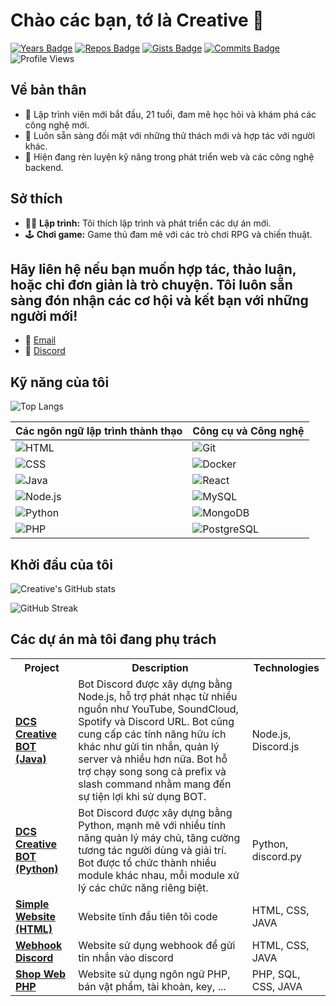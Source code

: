 # Chào các bạn, tớ là Creative 👋

[![Years Badge](https://badges.pufler.dev/years/vngctcreative)](https://badges.pufler.dev)
[![Repos Badge](https://badges.pufler.dev/repos/vngctcreative)](https://badges.pufler.dev)
[![Gists Badge](https://badges.pufler.dev/gists/vngctcreative)](https://badges.pufler.dev)
[![Commits Badge](https://badges.pufler.dev/commits/monthly/vngctcreative)](https://badges.pufler.dev)
![Profile Views](https://komarev.com/ghpvc/?username=vngctcreative&style=flat-square)

## Về bản thân
- 🎂 Lập trình viên mới bắt đầu, 21 tuổi, đam mê học hỏi và khám phá các công nghệ mới.
- 🚀 Luôn sẵn sàng đối mặt với những thử thách mới và hợp tác với người khác.
- 🌱 Hiện đang rèn luyện kỹ năng trong phát triển web và các công nghệ backend.

## Sở thích
- 👨‍💻 **Lập trình:** Tôi thích lập trình và phát triển các dự án mới.
- 🕹️ **Chơi game:** Game thủ đam mê với các trò chơi RPG và chiến thuật.

## Hãy liên hệ nếu bạn muốn hợp tác, thảo luận, hoặc chỉ đơn giản là trò chuyện. Tôi luôn sẵn sàng đón nhận các cơ hội và kết bạn với những người mới!
- 📧 [Email](mailto:vngctcreative@gmail.com)
- 🔗 [Discord](https://discord.gg/4Sbc2hVvNT)

## Kỹ năng của tôi

![Top Langs](https://github-readme-stats.vercel.app/api/top-langs/?username=vngctcreative&layout=compact&theme=tokyonight&langs_count=10)

| Các ngôn ngữ lập trình thành thạo | Công cụ và Công nghệ |
|---------------------|----------------------|
| ![HTML](https://img.shields.io/badge/-HTML5-black?style=for-the-badge&logo=html5) | ![Git](https://img.shields.io/badge/-Git-black?style=for-the-badge&logo=git) |
| ![CSS](https://img.shields.io/badge/-CSS3-black?style=for-the-badge&logo=css3) | ![Docker](https://img.shields.io/badge/-Docker-black?style=for-the-badge&logo=docker) |
| ![Java](https://img.shields.io/badge/-Java-black?style=for-the-badge&logo=java) | ![React](https://img.shields.io/badge/-React-black?style=for-the-badge&logo=react) |
| ![Node.js](https://img.shields.io/badge/-Node.js-black?style=for-the-badge&logo=node.js) | ![MySQL](https://img.shields.io/badge/-MySQL-black?style=for-the-badge&logo=mysql) | 
| ![Python](https://img.shields.io/badge/-Python-black?style=for-the-badge&logo=python) | ![MongoDB](https://img.shields.io/badge/-MongoDB-black?style=for-the-badge&logo=mongodb) | 
| ![PHP](https://img.shields.io/badge/-PHP-black?style=for-the-badge&logo=php) | ![PostgreSQL](https://img.shields.io/badge/-PostgreSQL-black?style=for-the-badge&logo=postgresql) |

## Khởi đầu của tôi

![Creative's GitHub stats](https://github-readme-stats.vercel.app/api?username=vngctcreative&show_icons=true&theme=radical)

![GitHub Streak](https://github-readme-streak-stats.herokuapp.com/?user=vngctcreative&theme=radical)

## Các dự án mà tôi đang phụ trách
<table>
  <tr>
    <th>Project</th>
    <th>Description</th>
    <th>Technologies</th>
  </tr>
  <tr>
    <td><a href="https://github.com/vngctcreative/botdiscordjava"><b>DCS Creative BOT (Java)</b></a></td>
    <td>Bot Discord được xây dựng bằng Node.js, hỗ trợ phát nhạc từ nhiều nguồn như YouTube, SoundCloud, Spotify và Discord URL. Bot cũng cung cấp các tính năng hữu ích khác như gửi tin nhắn, quản lý server và nhiều hơn nữa. Bot hỗ trợ chạy song song cả prefix và slash command nhằm mang đến sự tiện lợi khi sử dụng BOT.</td>
    <td>Node.js, Discord.js</td>
  </tr>
  <tr>
    <td><a href="https://github.com/vngctcreative/botdiscordpython"><b>DCS Creative BOT (Python)</b></a></td>
    <td>Bot Discord được xây dựng bằng Python, mạnh mẽ với nhiều tính năng quản lý máy chủ, tăng cường tương tác người dùng và giải trí. Bot được tổ chức thành nhiều module khác nhau, mỗi module xử lý các chức năng riêng biệt.</td>
    <td>Python, discord.py</td>
  </tr>
  <tr>
    <td><a href="https://github.com/vngctcreative/htmlweb"><b>Simple Website (HTML)</b></a></td>
    <td>Website tĩnh đầu tiên tôi code</td>
    <td>HTML, CSS, JAVA</td>
  </tr>
  <tr>
    <td><a href="https://github.com/vngctcreative/webhook-discord"><b>Webhook Discord</b></a></td>
    <td>Website sử dụng webhook để gửi tin nhắn vào discord</td>
    <td>HTML, CSS, JAVA</td>
  </tr>
    <tr>
    <td><a href="https://github.com/vngctcreative/shopwebphp"><b>Shop Web PHP</b></a></td>
    <td>Website sử dụng ngôn ngữ PHP, bán vật phẩm, tài khoản, key, ...</td>
    <td>PHP, SQL, CSS, JAVA</td>
  </tr>
</table>
